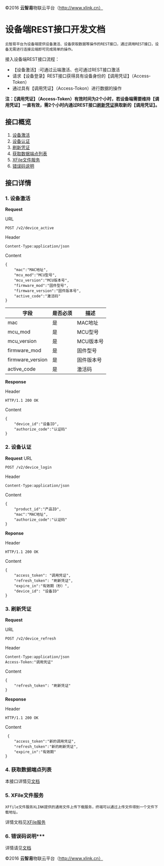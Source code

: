 ©2016  **云智易**物联云平台（http://www.xlink.cn）

# 设备端REST接口开发文档

	云智易平台为设备端提供设备激活、设备获取数据等操作的REST接口，通过调用REST接口，设备无需进行连接云端即可完成简单的操作。



接入设备端REST接口流程：

* 【设备激活】:可通过云端激活、也可通过REST接口激活
* 请求【设备登录】REST接口获得具有设备身份的【调用凭证】（Access-Token）
* 通过具有【调用凭证】（Access-Tokon）进行数据的操作

**注：【调用凭证】（Access-Token）有效时间为2个小时，若设备端需要维持【调用凭证】一直有效，需2个小时内通过REST接口[刷新凭证](#refresh_token)换取新的【调用凭证】。**


## 接口概览

1. [设备激活](#device_active)
2. [设备认证](#device_auth)
3. [刷新凭证](#refresh_token)
4. [获取数据端点列表](#datapoint_list)
5. [XFile文件服务](#xfile)
6. [错误码说明](#error_code)


## 接口详情

### <a name="device_active">1. 设备激活</a>

**Request**

URL

	POST /v2/device_active
	
Header

	Content-Type:application/json

Content

	{
	    "mac":"MAC地址",
	    "mcu_mod":"MCU型号",
	    "mcu_version":"MCU版本号",
	    "firmware_mod":"固件型号",
	    "firmware_version":"固件版本号",
	    "active_code":"激活码"
	}

字段	| 是否必须 | 描述
---- | ---- | ----
mac | 是 | MAC地址
mcu_mod | 是 | MCU型号
mcu_version | 是| MCU版本号
firmware_mod | 是 | 固件型号
firmware_version | 是 | 固件版本号
active_code | 是 | 激活码

**Response**

Header

	HTTP/1.1 200 OK	

Content

	{
	    "device_id":"设备ID",
	    "authorize_code":"认证码"
	}

### <a name="device_auth">2. 设备认证</a>

**Request**
URL

	POST /v2/device_login

Header

	Content-Type:application/json

Content

	{
	    "product_id":"产品ID",
		"mac":"MAC地址",
	    "authorize_code":"认证码"
	}

**Reponse**

Header

	HTTP/1.1 200 OK	

Content

	{
	    "access_token": "调用凭证", 
	    "refresh_token": "刷新凭证",
		"expire_in":"有效期（秒）", 
	    "device_id": "设备ID"
	}
	

### <a name="refresh_token">3. 刷新凭证</a>


**Request**

URL

	POST /v2/device_refresh

Header

	Content-Type:application/json
	Access-Token:"调用凭证"

Content

	{
	    "refresh_token": "刷新凭证" 
	}

**Response**

Header

	HTTP/1.1 200 OK	

Content

	 {
        "access_token":"新的调用凭证",
        "refresh_token":"新的刷新凭证",
        "expire_in":"有效期"
    }

### <a name="datapoint_list">4. 获取数据端点列表</a>

本接口详情见[文档](https://github.com/xlink-corp/xlink-sdk/blob/master/%E7%89%A9%E8%81%94%E5%B9%B3%E5%8F%B0%E7%AE%A1%E7%90%86%E6%8E%A5%E5%8F%A3%E6%96%87%E6%A1%A3/%E4%BA%A7%E5%93%81%E4%B8%8E%E8%AE%BE%E5%A4%87%E7%AE%A1%E7%90%86%E6%8E%A5%E5%8F%A3.md#listProductDataPoint)

### <a name="xfile">5. XFile文件服务</a>

	XFfile文件服务XLINK提供的通用文件上传下载服务，终端可以通过上传文件得到一个文件下载地址。

详情文档见[XFile服务](https://github.com/xlink-corp/xlink-sdk/blob/master/%E5%BA%94%E7%94%A8%E7%AB%AF%E5%BC%80%E5%8F%91%E6%96%87%E6%A1%A3/%E5%BA%94%E7%94%A8%E7%AB%AFRESTful%E6%8E%A5%E5%8F%A3%E6%96%87%E6%A1%A3/XFile%E7%AE%A1%E7%90%86%E6%8E%A5%E5%8F%A3.md)



### <a name="error_code">6. 错误码说明***</a>

详情请见[文档](https://github.com/xlink-corp/xlink-sdk/blob/master/%E5%BA%94%E7%94%A8%E7%AB%AF%E5%BC%80%E5%8F%91%E6%96%87%E6%A1%A3/%E5%BA%94%E7%94%A8%E7%AB%AFRESTful%E6%8E%A5%E5%8F%A3%E6%96%87%E6%A1%A3/%E9%94%99%E8%AF%AF%E7%A0%81%E8%AF%B4%E6%98%8E.md)

©2016  **云智易**物联云平台（http://www.xlink.cn）